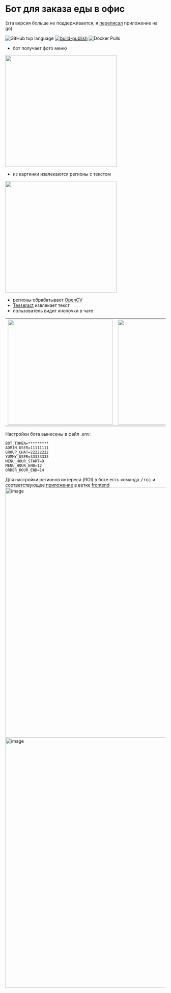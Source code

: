# Бот для заказа еды в офис

(эта версия больше не поддерживается, я [переписал](https://github.com/pischule/yummy-bot-2) приложение на go)

![GitHub top language](https://img.shields.io/github/languages/top/pischule/yummy-bot) [![build-publish](https://github.com/pischule/yummy-bot/actions/workflows/docker-build-publish.yml/badge.svg)](https://github.com/pischule/yummy-bot/actions/workflows/docker-build-publish.yml) ![Docker Pulls](https://img.shields.io/docker/pulls/pischule/yummy-bot)

- бот получает фото меню
 <img src="https://user-images.githubusercontent.com/41614960/162609029-5734fb1a-0cdf-4adb-809b-aac239ff21c6.jpeg" width="350">

- из картинки извлекаются регионы с текстом
 <img src="https://user-images.githubusercontent.com/41614960/162609053-bf175329-757d-4cab-9108-7235a8a405b5.png" width="350">

- регионы обрабатывает [OpenCV](https://opencv.org/)
- [Tesseract](https://github.com/tesseract-ocr/tesseract) извлекает текст
- пользователь видит кнопочки в чате
<table>
 <tr>
  <td> 
   <img src="https://user-images.githubusercontent.com/41614960/160935556-8779e0f9-694b-4f63-a080-fbac6a2d6a2c.jpg" width="330">
  </td>
  <td>
   <img src="https://user-images.githubusercontent.com/41614960/160935616-50fa48ef-2317-437d-a46e-21e0b8504743.jpg" width="330">
  </td>
 </tr>
</table>

Настройки бота вынесены в файл .env:
```dotenv
BOT_TOKEN=*********
ADMIN_USER=11111111
GROUP_CHAT=22222222
YUMMY_USER=33333333
MENU_HOUR_START=9
MENU_HOUR_END=12
ORDER_HOUR_END=14
```

Для настройки регионов интереса (ROI) в боте есть команда <kbd>/roi</kbd> и соответствующее [приложение](https://pischule.github.io/yummy-bot/) в ветке [frontend](https://github.com/pischule/yummy-bot/tree/frontend)
<img width="785" alt="image" src="https://user-images.githubusercontent.com/41614960/162613359-01ad5984-a823-4b12-88d2-2c98112f7b99.png">
<img width="785" alt="image" src="https://user-images.githubusercontent.com/41614960/162609297-19a2e03c-af6f-4650-8d0a-5d8a740dff1e.png">
